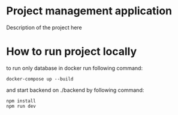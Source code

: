 # Project management application

Description of the project here

# How to run project locally

to run only database in docker run following command:

````
docker-compose up --build
````

and start backend on ./backend by following command:

````
npm install
npm run dev
````
